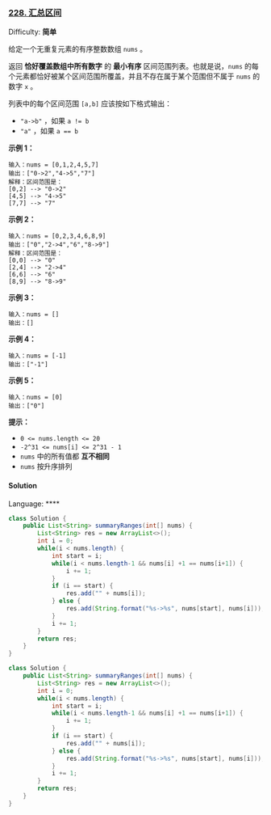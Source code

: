 ### [228\. 汇总区间](https://leetcode-cn.com/problems/summary-ranges/)

Difficulty: **简单**


给定一个无重复元素的有序整数数组 `nums` 。

返回 **恰好覆盖数组中所有数字** 的 **最小有序** 区间范围列表。也就是说，`nums` 的每个元素都恰好被某个区间范围所覆盖，并且不存在属于某个范围但不属于 `nums` 的数字 `x` 。

列表中的每个区间范围 `[a,b]` 应该按如下格式输出：

*   `"a->b"` ，如果 `a != b`
*   `"a"` ，如果 `a == b`

**示例 1：**

```
输入：nums = [0,1,2,4,5,7]
输出：["0->2","4->5","7"]
解释：区间范围是：
[0,2] --> "0->2"
[4,5] --> "4->5"
[7,7] --> "7"
```

**示例 2：**

```
输入：nums = [0,2,3,4,6,8,9]
输出：["0","2->4","6","8->9"]
解释：区间范围是：
[0,0] --> "0"
[2,4] --> "2->4"
[6,6] --> "6"
[8,9] --> "8->9"
```

**示例 3：**

```
输入：nums = []
输出：[]
```

**示例 4：**

```
输入：nums = [-1]
输出：["-1"]
```

**示例 5：**

```
输入：nums = [0]
输出：["0"]
```

**提示：**

*   `0 <= nums.length <= 20`
*   `-2^31 <= nums[i] <= 2^31 - 1`
*   `nums` 中的所有值都 **互不相同**
*   `nums` 按升序排列


#### Solution

Language: ****

```java
class Solution {
    public List<String> summaryRanges(int[] nums) {
        List<String> res = new ArrayList<>();
        int i = 0;
        while(i < nums.length) {
            int start = i;
            while(i < nums.length-1 && nums[i] +1 == nums[i+1]) {
                i += 1;
            }
            if (i == start) {
                res.add("" + nums[i]);
            } else {
                res.add(String.format("%s->%s", nums[start], nums[i]));
            }
            i += 1;
        }
        return res;
    }
}
```



```java
class Solution {
    public List<String> summaryRanges(int[] nums) {
        List<String> res = new ArrayList<>();
        int i = 0;
        while(i < nums.length) {
            int start = i;
            while(i < nums.length-1 && nums[i] +1 == nums[i+1]) {
                i += 1;
            }
            if (i == start) {
                res.add("" + nums[i]);
            } else {
                res.add(String.format("%s->%s", nums[start], nums[i]));
            }
            i += 1;
        }
        return res;
    }
}
```

